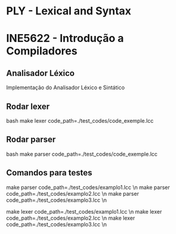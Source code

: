 # PLY - Lexical and Syntax
# INE5622 - Introdução a Compiladores
## Analisador Léxico
Implementação do Analisador Léxico e Sintático

## Rodar lexer
bash
make lexer code_path=./test_codes/code_exemple.lcc

## Rodar parser
bash
make parser code_path=./test_codes/code_exemple.lcc

## Comandos para testes
make parser code_path=./test_codes/examplo1.lcc \n
make parser code_path=./test_codes/examplo2.lcc \n
make parser code_path=./test_codes/examplo3.lcc \n

make lexer code_path=./test_codes/examplo1.lcc \n
make lexer code_path=./test_codes/examplo2.lcc \n
make lexer code_path=./test_codes/examplo3.lcc \n